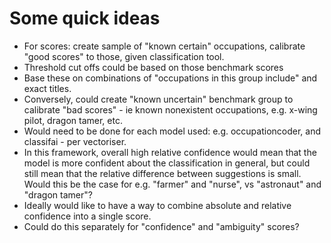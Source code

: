 # Some quick ideas

- For scores: create sample of "known certain" occupations, calibrate "good scores" to those, given classification tool.
- Threshold cut offs could be based on those benchmark scores
- Base these on combinations of "occupations in this group include" and exact titles.
- Conversely, could create "known uncertain" benchmark group to calibrate "bad scores" - ie known nonexistent occupations, e.g. x-wing pilot, dragon tamer, etc.
- Would need to be done for each model used: e.g. occupationcoder, and classifai - per vectoriser.
- In this framework, overall high relative confidence would mean that the model is more confident about the classification in general, but could still mean that the relative difference between suggestions is small. Would this be the case for e.g. "farmer" and "nurse", vs "astronaut" and "dragon tamer"?
- Ideally would like to have a way to combine absolute and relative confidence into a single score.
- Could do this separately for "confidence" and "ambiguity" scores?
